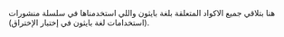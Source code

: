 هنا بتلاقي جميع الاكواد المتعلقة بلغة بايثون واللي استخدمناها في سلسلة منشورات (استخدامات لغة بايثون في إختبار الإختراق).
